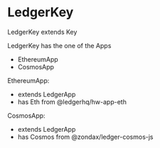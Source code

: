 # LedgerKey

LedgerKey extends Key

LedgerKey has the one of the Apps
- EthereumApp
- CosmosApp

EthereumApp:
- extends LedgerApp
- has Eth from @ledgerhq/hw-app-eth

CosmosApp:
- extends LedgerApp
- has Cosmos from @zondax/ledger-cosmos-js
